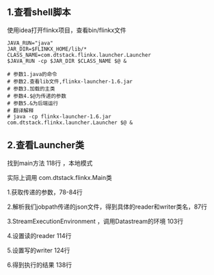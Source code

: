 ## 1.查看shell脚本

使用idea打开flinkx项目，查看bin/flinkx文件

```
JAVA_RUN="java"
JAR_DIR=$FLINKX_HOME/lib/*    
CLASS_NAME=com.dtstack.flinkx.launcher.Launcher
$JAVA_RUN -cp $JAR_DIR $CLASS_NAME $@ &

# 参数1.java的命令
# 参数2.查看lib文件,flinkx-launcher-1.6.jar 
# 参数3.加载的主类
# 参数4.$@为传递的参数
# 参数5.&为后端运行
# 翻译解释
# java -cp flinkx-launcher-1.6.jar com.dtstack.flinkx.launcher.Launcher $@ &

```

## 2.查看Launcher类

找到main方法 118行 ，本地模式

实际上调用  com.dtstack.flinkx.Main类

1.获取传递的参数，78-84行

2.解析我们jobpath传递的json文件，得到具体的reader和writer类名，87行

3.StreamExecutionEnvironment ，调用Datastream的环境 103行

4.设置读的reader    114行

5.设置写的writer      124行

6.得到执行的结果      138行






